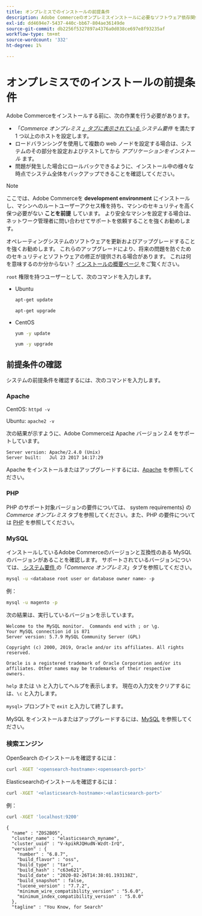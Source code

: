 ```yaml
---
title: オンプレミスでのインストールの前提条件
description: Adobe Commerceのオンプレミスインストールに必要なソフトウェア依存関係について詳しく説明します。
exl-id: dd4694e7-5437-440c-bb67-804ae36149de
source-git-commit: db2256f5327897a4376a0d038ce697e8f93235af
workflow-type: tm+mt
source-wordcount: '332'
ht-degree: 1%

---
```


# オンプレミスでのインストールの前提条件

Adobe Commerceをインストールする前に、次の作業を行う必要があります。

* 「*Commerce オンプレミス [」タブに表示されている ](../system-requirements.md) システム要件* を満たす 1 つ以上のホストを設定します。
* ロードバランシングを使用して複数の web ノードを設定する場合は、システムのその部分を設定およびテストしてから _アプリケーションをインストール_ ます。
* 問題が発生した場合にロールバックできるように、インストール中の様々な時点でシステム全体をバックアップできることを確認してください。

>[!NOTE]
>
>ここでは、Adobe Commerceを **development environment** にインストールし、マシンへのルートユーザーアクセス権を持ち、マシンのセキュリティを高く保つ必要がない **ことを前提** しています。 より安全なマシンを設定する場合は、ネットワーク管理者に問い合わせてサポートを依頼することを強くお勧めします。

オペレーティングシステムのソフトウェアを更新およびアップグレードすることを強くお勧めします。 これらのアップグレードにより、将来の問題を防ぐためのセキュリティとソフトウェアの修正が提供される場合があります。 これは何を意味するのか分からない？ [ インストールの概要ページ ](../overview.md) をご覧ください。

`root` 権限を持つユーザーとして、次のコマンドを入力します。

* Ubuntu

  ```bash
  apt-get update
  ```

  ```bash
  apt-get upgrade
  ```

* CentOS

  ```bash
  yum -y update
  ```

  ```bash
  yum -y upgrade
  ```

## 前提条件の確認

システムの前提条件を確認するには、次のコマンドを入力します。

### Apache

CentOS: `httpd -v`

Ubuntu: `apache2 -v`

次の結果が示すように、Adobe Commerceは Apache バージョン 2.4 をサポートしています。

```
Server version: Apache/2.4.0 (Unix)
Server built:   Jul 23 2017 14:17:29
```

Apache をインストールまたはアップグレードするには、[Apache](web-server/apache.md) を参照してください。

### PHP

PHP のサポート対象バージョンの要件については、[](../system-requirements.md) system requirements} の *Commerce オンプレミス* タブを参照してください。また、PHP の要件については [PHP](../system-requirements.md#php-settings) を参照してください。

### MySQL

インストールしているAdobe Commerceのバージョンと互換性のある MySQL のバージョンがあることを確認します。 サポートされているバージョンについては、[ システム要件 ](../system-requirements.md) の「*Commerce オンプレミス*」タブを参照してください。

```bash
mysql -u <database root user or database owner name> -p
```

例：

```bash
mysql -u magento -p
```

次の結果は、実行しているバージョンを示しています。

```
Welcome to the MySQL monitor.  Commands end with ; or \g.
Your MySQL connection id is 871
Server version: 5.7.9 MySQL Community Server (GPL)

Copyright (c) 2000, 2019, Oracle and/or its affiliates. All rights reserved.

Oracle is a registered trademark of Oracle Corporation and/or its
affiliates. Other names may be trademarks of their respective
owners.
```

`help` または `\h` と入力してヘルプを表示します。 現在の入力文をクリアするには、`\c` と入力します。

`mysql>` プロンプトで `exit` と入力して終了します。

MySQL をインストールまたはアップグレードするには、[MySQL](database/mysql.md) を参照してください。

### 検索エンジン

OpenSearch のインストールを確認するには：

```bash
curl -XGET '<opensearch-hostname>:<opensearch-port>'
```

Elasticsearchのインストールを確認するには：

```bash
curl -XGET '<elasticsearch-hostname>:<elasticsearch-port>'
```

例：

```bash
curl -XGET 'localhost:9200'
```

```
{
  "name" : "Z0S2B05",
  "cluster_name" : "elasticsearch_myname",
  "cluster_uuid" : "V-kpikRJQHudN-Wzdt-IrQ",
  "version" : {
    "number" : "6.8.7",
    "build_flavor" : "oss",
    "build_type" : "tar",
    "build_hash" : "c63e621",
    "build_date" : "2020-02-26T14:38:01.193138Z",
    "build_snapshot" : false,
    "lucene_version" : "7.7.2",
    "minimum_wire_compatibility_version" : "5.6.0",
    "minimum_index_compatibility_version" : "5.0.0"
  },
  "tagline" : "You Know, for Search"
```

